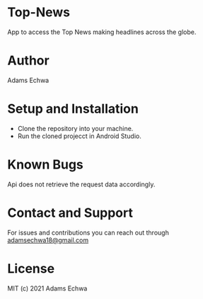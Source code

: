 # Top-News
App to access the Top News making headlines across the globe.

# Author
Adams Echwa

# Setup and Installation
- Clone the repository into your machine.
- Run the cloned projecct in Android Studio.

# Known Bugs
Api does not retrieve the request data accordingly.


# Contact and Support
For issues and contributions you can reach out through adamsechwa18@gmail.com

# License
MIT (c) 2021 Adams Echwa
